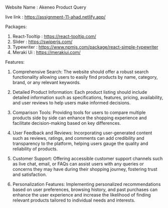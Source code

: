 Website Name : Akeneo Product Query

live link : https://assignment-11-ahad.netlify.app/

Packages:

1. React-Tooltip : https://react-tooltip.com/
2. Slider : https://swiperjs.com/
3. Typewriter : https://www.npmjs.com/package/react-simple-typewriter
4. Meraki Ui : https://merakiui.com/

Features:

1. Comprehensive Search: The website should offer a robust search functionality allowing users to easily find products by name, category, brand, or any relevant keywords.

2. Detailed Product Information: Each product listing should include detailed information such as specifications, features, pricing, availability, and user reviews to help users make informed decisions.

3. Comparison Tools: Providing tools for users to compare multiple products side by side can enhance the shopping experience and facilitate decision-making based on key differences.

4. User Feedback and Reviews: Incorporating user-generated content such as reviews, ratings, and comments can add credibility and transparency to the platform, helping users gauge the quality and reliability of products.

5. Customer Support: Offering accessible customer support channels such as live chat, email, or FAQs can assist users with any queries or concerns they may have during their shopping journey, fostering trust and satisfaction.

6. Personalization Features: Implementing personalized recommendations based on user preferences, browsing history, and past purchases can enhance the user experience and increase the likelihood of finding relevant products tailored to individual needs and interests.

